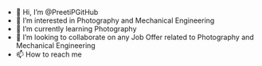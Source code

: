 - 👋 Hi, I’m @PreetiPGitHub
- 👀 I’m interested in Photography and Mechanical Engineering
- 🌱 I’m currently learning Photography
- 💞️ I’m looking to collaborate on any Job Offer related to Photography and Mechanical Engineering
- 📫 How to reach me 

<!---
PreetiPGitHub/PreetiPGitHub is a ✨ special ✨ repository because its `README.md` (this file) appears on your GitHub profile.
You can click the Preview link to take a look at your changes.
--->
